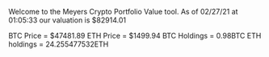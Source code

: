 Welcome to the Meyers Crypto Portfolio Value tool. 
As of 02/27/21 at 01:05:33 our valuation is $82914.01 

BTC Price = $47481.89
 ETH Price = $1499.94
BTC Holdings = 0.98BTC
 ETH holdings = 24.255477532ETH 
